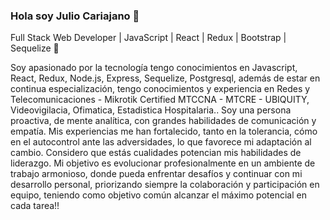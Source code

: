 ### Hola soy Julio Cariajano 👋
Full Stack Web Developer  | JavaScript | React | Redux | Bootstrap | Sequelize 🚀

Soy apasionado por la tecnología tengo conocimientos en Javascript, React, Redux, Node.js, Express, Sequelize, Postgresql, además de estar en continua especialización, tengo conocimientos y experiencia en Redes y Telecomunicaciones - Mikrotik Certified MTCCNA - MTCRE - UBIQUITY, Videovigilacia, Ofimatica, Estadistica Hospitalaria..
Soy una persona proactiva, de mente analítica, con grandes habilidades de comunicación y empatía.
Mis experiencias me han fortalecido, tanto en la tolerancia, cómo en el autocontrol ante las adversidades, lo que favorece mi adaptación al cambio.
Considero que estás cualidades potencian mis habilidades de liderazgo.
Mi objetivo es evolucionar profesionalmente en un ambiente de trabajo armonioso, donde pueda enfrentar desafíos y continuar con mi desarrollo personal, priorizando siempre la colaboración y participación en equipo, teniendo como objetivo común alcanzar el máximo potencial en cada tarea!!

<!--
**juliocariajano/juliocariajano** is a ✨ _special_ ✨ repository because its `README.md` (this file) appears on your GitHub profile.

Here are some ideas to get you started:

- 🔭 I’m currently working on ...
- 🌱 I’m currently learning ...
- 👯 I’m looking to collaborate on ...
- 🤔 I’m looking for help with ...
- 💬 Ask me about ...
- 📫 How to reach me: ...
- 😄 Pronouns: ...
- ⚡ Fun fact: ...
-->
